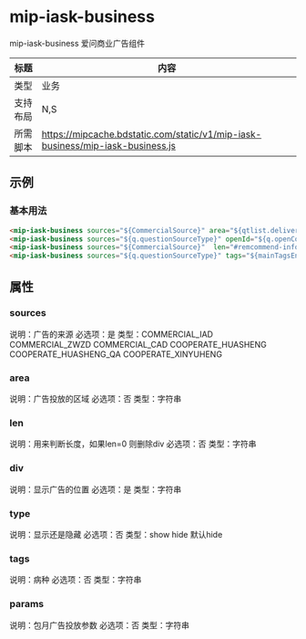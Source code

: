 # mip-iask-business

mip-iask-business 爱问商业广告组件

标题|内容
----|----
类型|业务
支持布局|N,S|
所需脚本|https://mipcache.bdstatic.com/static/v1/mip-iask-business/mip-iask-business.js

## 示例

### 基本用法
```html
<mip-iask-business sources="${CommercialSource}" area="${qtlist.deliveryArea}"  div=".qt_list_${fn:replace(qtlist.deliveryArea,',', '')}"></mip-iask-business>
<mip-iask-business sources="${q.questionSourceType}" openId="${q.openCorporationId}" div="#mip_ad_footer_div"></mip-iask-business>
<mip-iask-business sources="${CommercialSource}"  len="#remcommend-info-${fn:replace(answerUI.deliveryArea,',', '')}" div="user-info-${fn:replace(answerUI.deliveryArea,',', '')}" type="show"></mip-iask-business>
<mip-iask-business sources="${q.questionSourceType}" tags="${mainTagsEnglish }" div=".mip_as_bottm_div" params="${fn:length(q.goodAnswers)}:${fn:length(q.answers)}:${q.questionSourceType}:${CommercialSource}:${q.tags}:${q.mainTags}:${navList[0].categoryId}:${navList[1].categoryId}" ></mip-iask-business>
```
## 属性

### sources

说明：广告的来源
必选项：是
类型：COMMERCIAL_IAD COMMERCIAL_ZWZD COMMERCIAL_CAD COOPERATE_HUASHENG COOPERATE_HUASHENG_QA COOPERATE_XINYUHENG

### area

说明：广告投放的区域
必选项：否
类型：字符串

### len

说明：用来判断长度，如果len=0 则删除div 
必选项：否
类型：字符串

### div

说明：显示广告的位置
必选项：是
类型：字符串


### type

说明：显示还是隐藏 
必选项：否
类型：show hide 默认hide

### tags

说明：病种
必选项：否
类型：字符串


### params

说明：包月广告投放参数
必选项：否
类型：字符串



